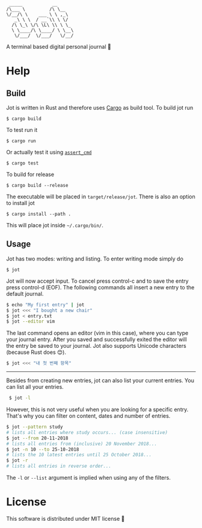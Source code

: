 ```
 _____           __
/\___ \         /\ \__
\/__/\ \    ___ \ \ ,_\
   _\ \ \  / __`\\ \ \/
  /\ \_\ \/\ \L\ \\ \ \_
  \ \____/\ \____/ \ \__\
   \/___/  \/___/   \/__/
```

A terminal based digital personal journal 📔

# Help

## Build
Jot is written in Rust and therefore uses
[Cargo](https://doc.rust-lang.org/cargo) as build tool.
To build jot run

    $ cargo build

To test run it

    $ cargo run

Or actually test it using [`assert_cmd`](https://github.com/assert-rs/assert_cmd)

    $ cargo test

To build for release

    $ cargo build --release

The executable will be placed in `target/release/jot`.
There is also an option to install jot

    $ cargo install --path .

This will place jot inside `~/.cargo/bin/`.

## Usage
Jot has two modes: writing and listing.
To enter writing mode simply do

    $ jot

Jot will now accept input.
To cancel press control-c and to save the entry press control-d (EOF).
The following commands all insert a new entry to the default journal.
```bash
$ echo "My first entry" | jot
$ jot <<< "I bought a new chair"
$ jot < entry.txt
$ jot --editor vim
```
The last command opens an editor (vim in this case), where you can type
your journal entry.
After you saved and successfully exited the editor will the entry be saved
to your journal.
Jot also supports Unicode characters (because Rust does 😊).
```bash
$ jot <<< "내 첫 번째 항목"
```

-----------

Besides from creating new entries, jot can also list your current entries.
You can list all your entries.
```bash
 $ jot -l
```
However, this is not very useful when you are looking for a specific entry.
That's why you can filter on content, dates and number of entries.
```bash
$ jot --pattern study
# lists all entries where study occurs... (case insensitive)
$ jot --from 20-11-2018
# lists all entries from (inclusive) 20 November 2018...
$ jot -n 10 --to 25-10-2018
# lists the 10 latest entries until 25 October 2018...
$ jot -r
# lists all entries in reverse order...
```
The `-l` or `--list` argument is implied when using any of the filters.

# License
This software is distributed under MIT license 📝
